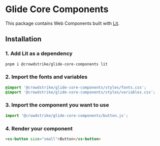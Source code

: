 # Glide Core Components

This package contains Web Components built with [Lit](https://lit.dev/).

## Installation

### 1. Add Lit as a dependency

```bash
pnpm i @crowdstrike/glide-core-components lit
```

### 2. Import the fonts and variables

```css
@import '@crowdstrike/glide-core-components/styles/fonts.css';
@import '@crowdstrike/glide-core-components/styles/variables.css';
```

### 3. Import the component you want to use

```js
import '@crowdstrike/glide-core-components/button.js';
```

### 4. Render your component

```html
<cs-button size="small">Button</cs-button>
```
